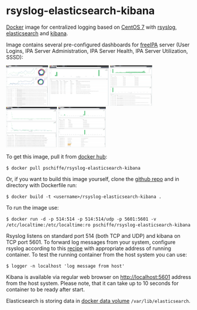 # rsyslog-elasticsearch-kibana

[Docker](https://www.docker.com/) image for centralized logging based on [CentOS 7](http://www.centos.org/) with [rsyslog](http://www.rsyslog.com/), [elasticsearch](https://www.elastic.co/products/elasticsearch) and [kibana](https://www.elastic.co/products/kibana).

Image contains several pre-configured dashboards for [freeIPA](http://www.freeipa.org/page/Main_Page) server (User Logins, IPA Server Administration, IPA Server Health, IPA Server Utilization, SSSD):

<img src="/doc/images/user-logins.png?raw=true" alt="User Logins" height="110" />
<img src="/doc/images/ipa-server-administration.png?raw=true" alt="IPA Server Administration" height="110" />
<img src="/doc/images/ipa-server-health.png?raw=true" alt="IPA Server Health" height="110" />
<img src="/doc/images/ipa-server-utilization.png?raw=true" alt="IPA Server Utilization" height="110" />
<img src="/doc/images/sssd.png?raw=true" alt="SSSD" height="110" />

To get this image, pull it from [docker hub](https://registry.hub.docker.com/u/pschiffe/rsyslog-elasticsearch-kibana/):

```
$ docker pull pschiffe/rsyslog-elasticsearch-kibana
```

Or, if you want to build this image yourself, clone the [github repo](https://github.com/pschiffe/rsyslog-elasticsearch-kibana) and in directory with Dockerfile run:

```
$ docker build -t <username>/rsyslog-elasticsearch-kibana .
```

To run the image use:

```
$ docker run -d -p 514:514 -p 514:514/udp -p 5601:5601 -v /etc/localtime:/etc/localtime:ro pschiffe/rsyslog-elasticsearch-kibana
```

Rsyslog listens on standard port 514 (both TCP and UDP) and kibana on TCP port 5601. To forward log messages from your system, configure rsyslog according to this [recipe](http://www.rsyslog.com/sending-messages-to-a-remote-syslog-server/) with appropriate address of running container. To test the running container from the host system you can use:

```
$ logger -n localhost 'log message from host'
```

Kibana is available via regular web browser on [http://localhost:5601](http://localhost:5601) address from the host system. Please note, that it can take up to 10 seconds for container to be ready after start.

Elasticsearch is storing data in [docker data volume](https://docs.docker.com/userguide/dockervolumes/) `/var/lib/elasticsearch`.

